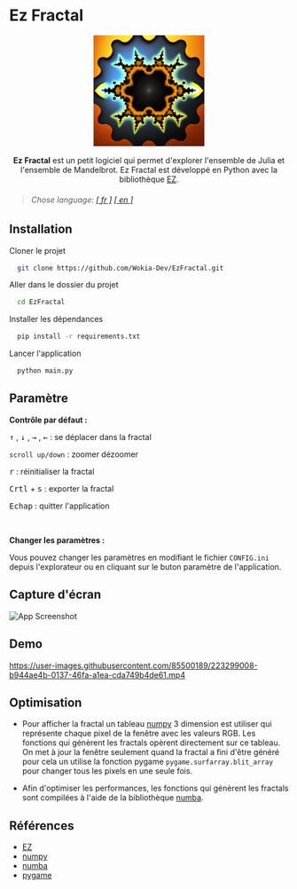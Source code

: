 
# Ez Fractal



<p align="center">
<img src="https://raw.githubusercontent.com/Wokia-Dev/EzFractal/master/Resources/Images/icon.png" width="200" height="200" />
</p>

<p align="center"><strong>Ez Fractal</strong> est un petit logiciel qui permet d'explorer l'ensemble de Julia et l'ensemble de Mandelbrot. Ez Fractal est développé en Python avec la bibliothèque <a href="https://github.com/Wokia-Dev/EZ">EZ</a>.</p>

> ###### _Chose language: [[ fr ]](https://github.com/Wokia-Dev/EzFractal/) [[ en ]](README_en.md)_

## Installation

Cloner le projet

```bash
  git clone https://github.com/Wokia-Dev/EzFractal.git
```

Aller dans le dossier du projet

```bash
  cd EzFractal
```

Installer les dépendances

```bash
  pip install -r requirements.txt
```

Lancer l'application

```bash
  python main.py
```



## Paramètre

**Contrôle par défaut :**

<kbd>↑</kbd> , <kbd>↓</kbd> , <kbd>→</kbd> , <kbd>←</kbd> : se déplacer dans la fractal

```scroll up/down``` : zoomer dézoomer

<kbd>r</kbd> : réinitialiser la fractal

<kbd>Crtl</kbd> + <kbd>s</kbd> : exporter la fractal

<kbd>Echap</kbd> : quitter l'application

<br>

**Changer les paramètres :**

Vous pouvez changer les paramètres en modifiant le fichier ```CONFIG.ini``` depuis l'explorateur ou en cliquant sur le buton paramètre de l'application.

## Capture d'écran

![App Screenshot](https://user-images.githubusercontent.com/85500189/226345033-d998732a-c7f4-46a2-8146-f8ed29a126b8.png)



## Demo

https://user-images.githubusercontent.com/85500189/223299008-b944ae4b-0137-46fa-a1ea-cda749b4de61.mp4


## Optimisation

- Pour afficher la fractal un tableau [numpy](https://numpy.org/) 3 dimension est utiliser qui représente chaque pixel de la fenêtre avec les valeurs RGB. Les fonctions qui génèrent les fractals opèrent directement sur ce tableau. On met à jour la fenêtre seulement quand la fractal a fini d'être généré pour cela un utilise la fonction pygame ```pygame.surfarray.blit_array``` pour changer tous les pixels en une seule fois.

- Afin d'optimiser les performances, les fonctions qui génèrent les fractals sont compilées à l'aide de la bibliothèque [numba](https://numba.pydata.org/).


## Références

- [EZ](https://github.com/Wokia-Dev/EZ)
- [numpy](https://github.com/numpy/numpy)
- [numba](https://github.com/numba/numba)
- [pygame](https://github.com/pygame/pygame)
